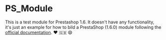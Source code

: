# PS_Module
This is a test module for Prestashop 1.6. It doesn't have any functionality, it's just an example for how to bild a PrestaShop (1.6.0) module following the [official documentation](http://doc.prestashop.com/display/PS16/Creating+a+PrestaShop+Module).
:heart: :uk: :smile:
